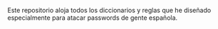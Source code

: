 Este repositorio aloja todos los diccionarios y reglas que he diseñado especialmente para atacar passwords de gente española.
